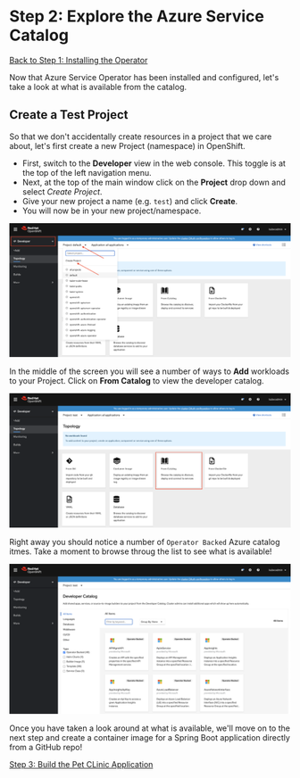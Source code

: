 # Step 2: Explore the Azure Service Catalog

[Back to Step 1: Installing the Operator](01-install-operator.md)

Now that Azure Service Operator has been installed and configured, let's take a look at what is available from the catalog.

## Create a Test Project

So that we don't accidentally create resources in a project that we care about, let's first create a new Project (namespace) in OpenShift.

* First, switch to the **Developer** view in the web console.  This toggle is at the top of the left navigation menu.
* Next, at the top of the main window click on the **Project** drop down and select *Create Project*.
* Give your new project a name (e.g. `test`) and click **Create**.
* You will now be in your new project/namespace.

![New Project](images/new-project.png "New Project")

In the middle of the screen you will see a number of ways to **Add** workloads to your Project.  Click on **From Catalog** to view the developer catalog.  

![Add from catalog](images/from-catalog.png "Add from catalog")

Right away you should notice a number of `Operator Backed` Azure catalog itmes.  Take a moment to browse throug the list to see what is available!

![Azure Services in the OpenShift Developer Catalog](images/azure-catalog.png "Azure Services in the OpenShift Developer Catalog")

Once you have taken a look around at what is available, we'll move on to the next step and create a container image for a Spring Boot application directly from a GitHub repo!

[Step 3: Build the Pet CLinic Application](03-build-app.md)
